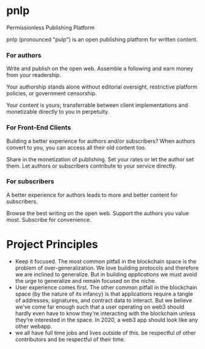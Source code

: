 # pnlp

Permissionless Publishing Platform

pnlp (pronounced "pulp") is an open publishing platform for written content.

### For authors

Write and publish on the open web. Assemble a following and earn money from your readership.

Your authorship stands alone without editorial oversight, restrictive platform policies, or government censorship.

Your content is yours; transferrable between client implementations and monetizable directly to you in perpetuity.

### For Front-End Clients

Building a better experience for authors and/or subscribers? When authors convert to you, you can access all their old content too.

Share in the monetization of publishing. Set your rates or let the author set them. Let authors or subscribers contribute to your service directly.

### For subscribers

A better experience for authors leads to more and better content for subscribers.

Browse the best writing on the open web. Support the authors you value most. Subscribe for convenience.

# Project Principles

- Keep it focused. The most common pitfall in the blockchain space is the problem of over-generalization. We love building protocols and therefore we are inclined to generalize. But in building _applications_ we must avoid the urge to generalize and remain focused on the niche.
- User experience comes first. The other common pitfall in the blockchain space (by the nature of its infancy) is that applications require a tangle of addresses, signatures, and contract data to interact. But we believe we've come far enough such that a user operating on web3 should hardly even have to know they're interacting with the blockchain unless they're interested in the space. In 2020, a web3 app should look like any other webapp.
- we all have full time jobs and lives outside of this. be respectful of other contributors and be respectful of their time.
